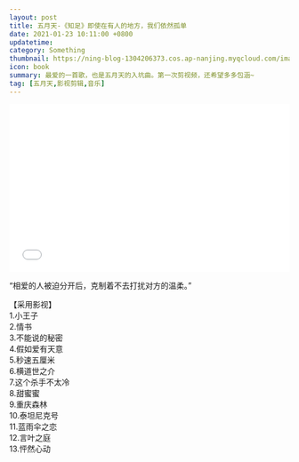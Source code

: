 ```yaml
---
layout: post
title: 五月天-《知足》即使在有人的地方，我们依然孤单
date: 2021-01-23 10:11:00 +0800
updatetime: 
category: Something
thumbnail: https://ning-blog-1304206373.cos.ap-nanjing.myqcloud.com/image/thumbnail/Zhizu-Content-Ning.png
icon: book
summary: 最爱的一首歌，也是五月天的入坑曲。第一次剪视频，还希望多多包涵~
tag: [五月天,影视剪辑,音乐]
---
```




<div style="position: relative; padding: 30% 45%;">
    <iframe style="position: absolute; width: 100%; height: 100%; left: 0; top: 0;"
        src="//player.bilibili.com/player.html?aid=416060100&as_wide=1&danmaku=1" scrolling="no" border="0"
        frameborder="no" framespacing="0" allowfullscreen="true"></iframe>
</div>



“相爱的人被迫分开后，克制着不去打扰对方的温柔。”



【采用影视】<br>
1.小王子<br>
2.情书<br>
3.不能说的秘密<br>
4.假如爱有天意<br>
5.秒速五厘米<br>
6.横道世之介<br>
7.这个杀手不太冷<br>
8.甜蜜蜜<br>
9.重庆森林<br>
10.泰坦尼克号<br>
11.蓝雨伞之恋<br>
12.言叶之庭<br>
13.怦然心动<br>